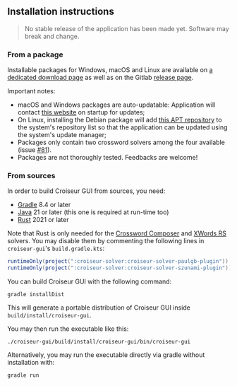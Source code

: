 <!--
SPDX-FileCopyrightText: 2023 Antoine Belvire
SPDX-License-Identifier: GPL-3.0-or-later
-->

## Installation instructions

> No stable release of the application has been made yet. Software may break and change.

### From a package

Installable packages for Windows, macOS and Linux are available
on [a dedicated download page](https://croiseur.belv.re) as well as on the
Gitlab [release page](https://gitlab.com/super7ramp/croiseur/-/releases).

Important notes:

* macOS and Windows packages are auto-updatable: Application will
  contact [this website](https://croiseur.belv.re) on startup for updates;
* On Linux, installing the Debian package will add [this APT repository](https://croiseur.belv.re)
  to the system's repository list so that the application can be updated using the system's update
  manager;
* Packages only contain two crossword solvers among the four
  available (issue [#81](https://gitlab.com/super7ramp/croiseur/-/issues/81)).
* Packages are not thoroughly tested. Feedbacks are welcome!

### From sources

In order to build Croiseur GUI from sources, you need:

- [Gradle](https://gradle.org/) 8.4 or later
- [Java](https://adoptium.net/temurin/releases/) 21 or later (this one is required at run-time too)
- [Rust](https://www.rust-lang.org/tools/install) 2021 or later

Note that Rust is only needed for
the [Crossword Composer](../croiseur-solver/croiseur-solver-paulgb)
and [XWords RS](../croiseur-solver/croiseur-solver-szunami) solvers. You may disable them by
commenting the following lines in `croiseur-gui`'s `build.gradle.kts`:

```gradle
runtimeOnly(project(":croiseur-solver:croiseur-solver-paulgb-plugin"))
runtimeOnly(project(":croiseur-solver:croiseur-solver-szunami-plugin"))
```

You can build Croiseur GUI with the following command:

```shell
gradle installDist
```

This will generate a portable distribution of Croiseur GUI inside `build/install/croiseur-gui`.

You may then run the executable like this:

```shell
./croiseur-gui/build/install/croiseur-gui/bin/croiseur-gui
```

Alternatively, you may run the executable directly via gradle without installation with:

```shell
gradle run
```
